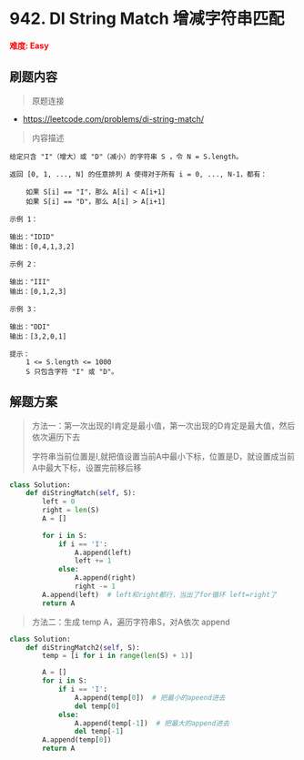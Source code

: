 # 942. DI String Match 增减字符串匹配

**<font color=red>难度: Easy</font>**

## 刷题内容

> 原题连接

* https://leetcode.com/problems/di-string-match/

> 内容描述

```
给定只含 "I"（增大）或 "D"（减小）的字符串 S ，令 N = S.length。

返回 [0, 1, ..., N] 的任意排列 A 使得对于所有 i = 0, ..., N-1，都有：

    如果 S[i] == "I"，那么 A[i] < A[i+1]
    如果 S[i] == "D"，那么 A[i] > A[i+1]

示例 1：

输出："IDID"
输出：[0,4,1,3,2]

示例 2：

输出："III"
输出：[0,1,2,3]

示例 3：

输出："DDI"
输出：[3,2,0,1]
 
提示：
    1 <= S.length <= 1000
    S 只包含字符 "I" 或 "D"。
```

## 解题方案

> 方法一：第一次出现的I肯定是最小值，第一次出现的D肯定是最大值，然后依次遍历下去
>
> 字符串当前位置是I,就把值设置当前A中最小下标，位置是D，就设置成当前A中最大下标，设置完前移后移

```python
class Solution:
    def diStringMatch(self, S):
        left = 0
        right = len(S)
        A = []
        
        for i in S:
            if i == 'I':
                A.append(left)
                left += 1
            else:
                A.append(right)
                right -= 1
        A.append(left)  # left和right都行，当出了for循环 left=right了
        return A
```



> 方法二：生成 temp A，遍历字符串S，对A依次 append

```python
class Solution:
	def diStringMatch2(self, S):
        temp = [i for i in range(len(S) + 1)]

        A = []
        for i in S:
            if i == 'I':
                A.append(temp[0])  # 把最小的apeend进去
                del temp[0]
            else:
                A.append(temp[-1])  # 把最大的append进去
                del temp[-1]
        A.append(temp[0])
        return A
```